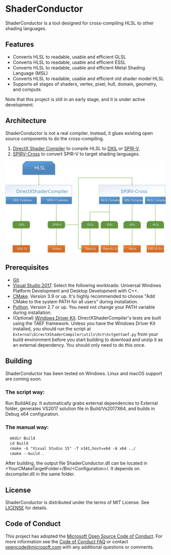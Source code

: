 # ShaderConductor

ShaderConductor is a tool designed for cross-compiling HLSL to other shading languages.

## Features

* Converts HLSL to readable, usable and efficient GLSL
* Converts HLSL to readable, usable and efficient ESSL
* Converts HLSL to readable, usable and efficient Metal Shading Language (MSL)
* Converts HLSL to readable, usable and efficient old shader model HLSL
* Supports all stages of shaders, vertex, pixel, hull, domain, geometry, and compute.

Note that this project is still in an early stage, and it is under active development.

## Architecture

ShaderConductor is not a real compiler. Instead, it glues existing open source components to do the cross-compiling.
1. [DirectX Shader Compiler](https://github.com/Microsoft/DirectXShaderCompiler) to compile HLSL to [DXIL](https://github.com/Microsoft/DirectXShaderCompiler/blob/master/docs/DXIL.rst) or [SPIR-V](https://www.khronos.org/registry/spir-v/),
1. [SPIRV-Cross](https://github.com/KhronosGroup/SPIRV-Cross) to convert SPIR-V to target shading languages.

![Architecture](Doc/Arch.svg)

## Prerequisites

* [Git](http://git-scm.com/downloads).
* [Visual Studio 2017](https://www.visualstudio.com/downloads). Select the following workloads: Universal Windows Platform Development and Desktop Development with C++.
* [CMake](https://www.cmake.org/download/). Version 3.9 or up. It's highly recommended to choose "Add CMake to the system PATH for all users" during installation.
* [Python](https://www.python.org/downloads/). Version 2.7 or up. You need not change your PATH variable during installation.
* (Optional) [Windows Driver Kit](https://docs.microsoft.com/en-us/windows-hardware/drivers/download-the-wdk). DirectXShaderCompiler's tests are built using the TAEF framework. Unless you have the Windows Driver Kit installed, you should run the script at `External\DirectXShaderCompiler\utils\hct\hctgettaef.py` from your build environment before you start building to download and unzip it as an external dependency. You should only need to do this once.

## Building

ShaderConductor has been tested on Windows. Linux and macOS support are coming soon.

### The script way:

Run BuildAll.py. It automatically grabs external dependencies to External folder, generates VS2017 solution file in Build/Vs2017X64, and builds in Debug x64 configuration.

### The manual way:

```
  mkdir Build
  cd Build
  cmake -G "Visual Studio 15" -T v141,host=x64 -A x64 ../
  cmake --build .
```

After building, the output file ShaderConductor.dll can be located in \<YourCMakeTargetFolder\>/Bin/\<Configuration\>/. It depends on dxcompiler.dll in the same folder.

## License

ShaderConductor is distributed under the terms of MIT License. See [LICENSE](LICENSE) for details.

## Code of Conduct

This project has adopted the [Microsoft Open Source Code of Conduct](https://opensource.microsoft.com/codeofconduct/).
For more information see the [Code of Conduct FAQ](https://opensource.microsoft.com/codeofconduct/faq/) or
contact [opencode@microsoft.com](mailto:opencode@microsoft.com) with any additional questions or comments.
